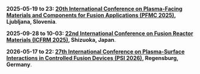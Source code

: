 **2025-05-19 to 23: [20th International Conference on Plasma-Facing Materials and Components for Fusion Applications (PFMC 2025)](https://pfmc20.com "PFMC 2025 focuses on plasma-facing materials for fusion, covering material erosion, tritium retention, and thermal properties. Topics include tungsten alloys, liquid metals, and computational modeling of plasma-material interactions, emphasizing durable materials for fusion reactor environments."), Ljubljana, Slovenia**.

**2025-09-28 to 10-03: [22nd International Conference on Fusion Reactor Materials (ICFRM 2025)](https://icfrm-22.com "ICFRM 2025 focuses on fusion reactor materials, covering plasma-material interactions, radiation effects, and advanced alloys. Topics include materials for divertors, blankets, and first walls, with applications in fusion energy, emphasizing experimental and computational studies of material performance under extreme conditions."), Shizuoka, Japan**.

**2026-05-17 to 22: [27th International Conference on Plasma-Surface Interactions in Controlled Fusion Devices (PSI 2026)](https://www.ipp.mpg.de/psi27/ "PSI 2026 explores plasma-surface interactions in fusion devices, covering erosion, deposition, and material recycling. Topics include divertor materials, plasma diagnostics, and fusion reactor durability, emphasizing experimental and computational studies for advancing fusion energy technologies."), Regensburg, Germany**.

